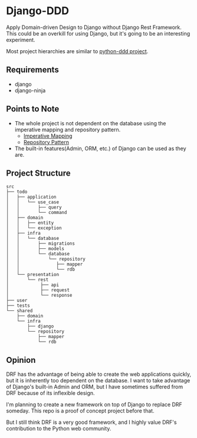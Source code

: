 # Django-DDD

Apply Domain-driven Design to Django without Django Rest Framework. 
This could be an overkill for using Django, but it's going to be an interesting experiment.

Most project hierarchies are similar to [python-ddd project](https://github.com/qu3vipon/python-ddd).

## Requirements
- django
- django-ninja

## Points to Note
- The whole project is not dependent on the database using the imperative mapping and repository pattern.
  - [Imperative Mapping](src/shared/infra/repository/mapper.py)
  - [Repository Pattern](src/todo/infra/database/repository/rdb.py)
- The built-in features(Admin, ORM, etc.) of Django can be used as they are.

## Project Structure
```
src
├── todo
│   ├── application
│   │   └── use_case
│   │       ├── query
│   │       └── command
│   ├── domain
│   │   ├── entity
│   │   └── exception
│   ├── infra
│   │   └── database
│   │       ├── migrations
│   │       ├── models
│   │       └── database
│   │           └── repository
│   │              ├── mapper
│   │              └── rdb
│   └── presentation
│       └── rest
│            ├── api
│            ├── request
│            └── response
├── user
├── tests
└── shared
    ├── domain
    └── infra
        ├── django
        └── repository
            ├── mapper
            └── rdb
```


## Opinion
DRF has the advantage of being able to create the web applications quickly, but it is inherently too dependent on the database. I want to take advantage of Django's built-in Admin and ORM, but I have sometimes suffered from DRF because of its inflexible design.

I'm planning to create a new framework on top of Django to replace DRF someday.
This repo is a proof of concept project before that.

But I still think DRF is a very good framework, and I highly value DRF's contribution to the Python web community.
